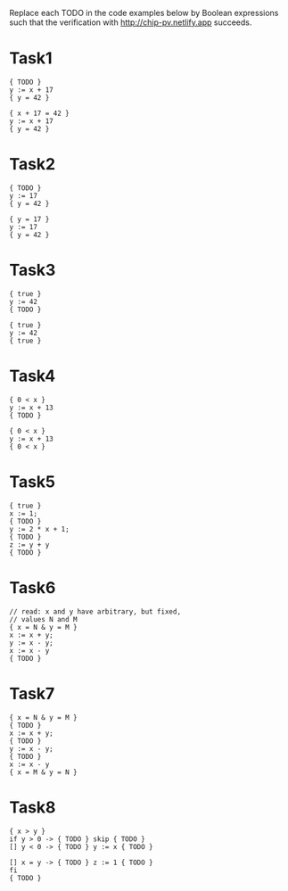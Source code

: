 Replace each TODO in the code examples below by Boolean expressions such that the verification with
[http://chip\-pv.netlify.app](http://chip-pv.netlify.app) succeeds.
# Task1

```
{ TODO }
y := x + 17
{ y = 42 }
```

```
{ x + 17 = 42 }
y := x + 17
{ y = 42 }
```
# Task2

```
{ TODO }
y := 17
{ y = 42 }
```

```
{ y = 17 }
y := 17
{ y = 42 }
```

# Task3

```
{ true }
y := 42
{ TODO }
```

```
{ true }
y := 42
{ true }
```

# Task4

```
{ 0 < x }
y := x + 13
{ TODO }
```

```
{ 0 < x }
y := x + 13
{ 0 < x }
```

# Task5

```
{ true }
x := 1;
{ TODO }
y := 2 * x + 1;
{ TODO }
z := y + y
{ TODO }
```

# Task6

```
// read: x and y have arbitrary, but fixed,
// values N and M
{ x = N & y = M }
x := x + y;
y := x - y;
x := x - y
{ TODO }
```

# Task7

```
{ x = N & y = M }
{ TODO }
x := x + y;
{ TODO }
y := x - y;
{ TODO }
x := x - y
{ x = M & y = N }
```

# Task8

```
{ x > y }
if y > 0 -> { TODO } skip { TODO }
[] y < 0 -> { TODO } y := x { TODO }

[] x = y -> { TODO } z := 1 { TODO }
fi
{ TODO }
```
